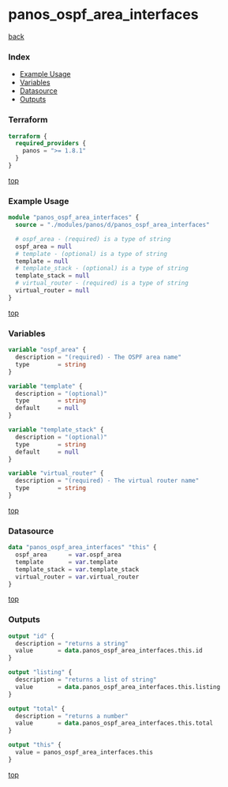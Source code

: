 # panos_ospf_area_interfaces

[back](../panos.md)

### Index

- [Example Usage](#example-usage)
- [Variables](#variables)
- [Datasource](#datasource)
- [Outputs](#outputs)

### Terraform

```terraform
terraform {
  required_providers {
    panos = ">= 1.8.1"
  }
}
```

[top](#index)

### Example Usage

```terraform
module "panos_ospf_area_interfaces" {
  source = "./modules/panos/d/panos_ospf_area_interfaces"

  # ospf_area - (required) is a type of string
  ospf_area = null
  # template - (optional) is a type of string
  template = null
  # template_stack - (optional) is a type of string
  template_stack = null
  # virtual_router - (required) is a type of string
  virtual_router = null
}
```

[top](#index)

### Variables

```terraform
variable "ospf_area" {
  description = "(required) - The OSPF area name"
  type        = string
}

variable "template" {
  description = "(optional)"
  type        = string
  default     = null
}

variable "template_stack" {
  description = "(optional)"
  type        = string
  default     = null
}

variable "virtual_router" {
  description = "(required) - The virtual router name"
  type        = string
}
```

[top](#index)

### Datasource

```terraform
data "panos_ospf_area_interfaces" "this" {
  ospf_area      = var.ospf_area
  template       = var.template
  template_stack = var.template_stack
  virtual_router = var.virtual_router
}
```

[top](#index)

### Outputs

```terraform
output "id" {
  description = "returns a string"
  value       = data.panos_ospf_area_interfaces.this.id
}

output "listing" {
  description = "returns a list of string"
  value       = data.panos_ospf_area_interfaces.this.listing
}

output "total" {
  description = "returns a number"
  value       = data.panos_ospf_area_interfaces.this.total
}

output "this" {
  value = panos_ospf_area_interfaces.this
}
```

[top](#index)